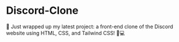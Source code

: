# Discord-Clone
🎥 Just wrapped up my latest project: a front-end clone of the Discord website using HTML, CSS, and Tailwind CSS! 🚀💻
